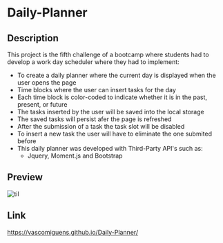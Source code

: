 # Daily-Planner

## Description
This project is the fifth challenge of a bootcamp where students had to develop a work day scheduler where they had to implement:
  * To create a daily planner where the current day is displayed when the user opens the page
  * Time blocks where the user can insert tasks for the day
  * Each time block is color-coded to indicate whether it is in the past, present, or future
  * The tasks inserted by the user will be saved into the local storage
  * The saved tasks will persist afer the page is refreshed
  * After the submission of a task the task slot will be disabled
  * To insert a new task the user will have to eliminate the one submited before
  * This daily planner was developed with Third-Party API's such as:
    - Jquery, Moment.js and Bootstrap

## Preview
![til](https://github.com/VascoMiguens/Daily-Planner/blob/main/assets/DailyPlannerGif.gif)

## Link
https://vascomiguens.github.io/Daily-Planner/
